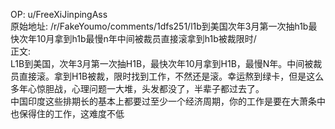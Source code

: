 
OP: u/FreeXiJinpingAss  
原始地址: /r/FakeYoumo/comments/1dfs251/l1b到美国次年3月第一次抽h1b最快次年10月拿到h1b最慢n年中间被裁员直接滚拿到h1b被裁限时/  
正文:  
L1B到美国，次年3月第一次抽H1B，最快次年10月拿到H1B，最慢N年。中间被裁员直接滚。拿到H1B被裁，限时找到工作，不然还是滚。幸运熬到绿卡，但是这么多年心惊胆战，心理问题一大堆，头发都没了，半辈子都过去了。  
中国印度这些排期长的基本上都要过至少一个经济周期，你的工作是要在大萧条中也保得住的工作，这难度不低

